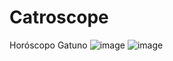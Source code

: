 # Catroscope
 Horóscopo Gatuno
![image](https://github.com/user-attachments/assets/53c885f9-b17c-4b1c-8084-f946e91e4658)
![image](https://github.com/user-attachments/assets/2d1caae8-6e23-4988-9518-55f3bd12192f)
